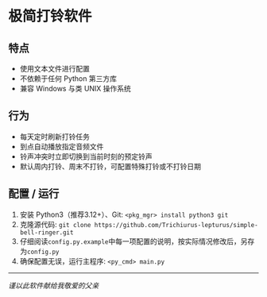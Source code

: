 # 极简打铃软件

## 特点

- 使用文本文件进行配置
- 不依赖于任何 Python 第三方库
- 兼容 Windows 与类 UNIX 操作系统

## 行为

- 每天定时刷新打铃任务
- 到点自动播放指定音频文件
- 铃声冲突时立即切换到当前时刻的预定铃声
- 默认周内打铃、周末不打铃，可配置特殊打铃或不打铃日期

## 配置 / 运行

1. 安装 Python3（推荐3.12+）、Git: `<pkg_mgr> install python3 git`
2. 克隆源代码: `git clone https://github.com/Trichiurus-lepturus/simple-bell-ringer.git`
3. 仔细阅读`config.py.example`中每一项配置的说明，按实际情况修改后，另存为`config.py`
4. 确保配置无误，运行主程序: `<py_cmd> main.py`

---

*谨以此软件献给我敬爱的父亲*
